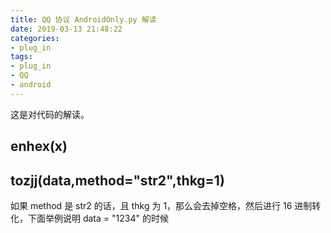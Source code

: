 ```yaml
---
title: QQ 协议 AndroidOnly.py 解读
date: 2019-03-13 21:48:22
categories:
- plug_in
tags:
- plug_in
- QQ
- android
---
```

这是对代码的解读。
<!-- more -->
## enhex(x)
## tozjj(data,method="str2",thkg=1)
如果 method 是 str2 的话，且 thkg 为 1，那么会去掉空格，然后进行 16 进制转化，下面举例说明 data = "1234" 的时候











